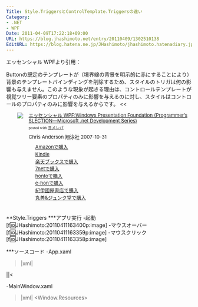 ```yaml
---
Title: Style.TriggersとControlTemplate.Triggersの違い
Category:
- .NET
- WPF
Date: 2011-04-09T17:22:18+09:00
URL: https://blog.jhashimoto.net/entry/20110409/1302510138
EditURL: https://blog.hatena.ne.jp/JHashimoto/jhashimoto.hatenadiary.jp/atom/entry/12921228815717257808
---
```


エッセンシャル WPFより引用：
>>
Buttonの既定のテンプレートが（境界線の背景を明示的に赤にすることにより）背景のテンプレートバインディングを削除するため、スタイルのトリガは何の影響も与えません。このような現象が起きる理由は、コントロールテンプレートが視覚ツリー要素のプロパティのみに影響を与えるのに対し、スタイルはコントロールのプロパティのみに影響を与えるからです。
<<
<div class="booklink-box" style="margin-left:30px;text-align:left;padding-bottom:20px;font-size:small;/zoom: 1;overflow: hidden;"><div class="booklink-image" style="float:left;margin:0 15px 10px 0;"><a href="http://c.af.moshimo.com/af/c/click?a_id=119719&p_id=170&pc_id=185&pl_id=4062&s_v=b5Rz2P0601xu&url=http%3A%2F%2Fwww.amazon.co.jp%2Fexec%2Fobidos%2FASIN%2F4798114200%2Fref%3Dnosim" name="booklink" rel="nofollow" target="_blank"><img src="http://ecx.images-amazon.com/images/I/51zMGfHSrVL._SL160_.jpg" style="border: none;" /></a></div><div class="booklink-info" style="line-height:120%;/zoom: 1;overflow: hidden;"><div class="booklink-name" style="margin-bottom:10px;line-height:120%"><a href="http://c.af.moshimo.com/af/c/click?a_id=119719&p_id=170&pc_id=185&pl_id=4062&s_v=b5Rz2P0601xu&url=http%3A%2F%2Fwww.amazon.co.jp%2Fexec%2Fobidos%2FASIN%2F4798114200%2Fref%3Dnosim" name="booklink" rel="nofollow" target="_blank">エッセンシャル WPF:Windows Presentation Foundation (Programmer’s SLECTION―Microsoft .net Development Series)</a><div class="booklink-powered-date" style="font-size:8pt;margin-top:5px;font-family:verdana;line-height:120%">posted with <a href="http://yomereba.com" rel="nofollow" target="_blank">ヨメレバ</a></div></div><div class="booklink-detail" style="margin-bottom:5px;">Chris Anderson 翔泳社 2007-10-31    </div><div class="booklink-link2" style="margin-top:10px;"><div class="shoplinkamazon" style="margin-right:5px;background: url('http://img.yomereba.com/yl.gif') 0 0 no-repeat;padding: 2px 0 2px 18px;white-space: nowrap;"><a href="http://c.af.moshimo.com/af/c/click?a_id=119719&p_id=170&pc_id=185&pl_id=4062&s_v=b5Rz2P0601xu&url=http%3A%2F%2Fwww.amazon.co.jp%2Fexec%2Fobidos%2FASIN%2F4798114200%2Fref%3Dnosim" rel="nofollow" target="_blank" title="アマゾン" >Amazonで購入</a></div><div class="shoplinkkindle" style="margin-right:5px;background: url('http://img.yomereba.com/yl.gif') 0 0 no-repeat;padding: 2px 0 2px 18px;white-space: nowrap;"><a href="http://c.af.moshimo.com/af/c/click?a_id=119719&p_id=170&pc_id=185&pl_id=4062&s_v=b5Rz2P0601xu&url=http%3A%2F%2Fwww.amazon.co.jp%2Fgp%2Fsearch%3Fkeywords%3D%2583G%2583b%2583Z%2583%2593%2583V%2583%2583%2583%258B%2520WPF%253AWindows%2520Presentation%2520Foundation%2520%2528Programmer%2581fs%2520SLECTION%2581%255CMicrosoft%2520.net%2520Development%2520Series%2529%26__mk_ja_JP%3D%2583J%2583%255E%2583J%2583i%26url%3Dnode%253D2275256051" rel="nofollow" target="_blank" >Kindle</a></div><div class="shoplinkrakuten" style="margin-right:5px;background: url('http://img.yomereba.com/yl.gif') 0 -50px no-repeat;padding: 2px 0 2px 18px;white-space: nowrap;"><a href="http://c.af.moshimo.com/af/c/click?a_id=119718&p_id=56&pc_id=56&pl_id=637&s_v=b5Rz2P0601xu&url=http%3A%2F%2Fbooks.rakuten.co.jp%2Frb%2F5063192%2F" rel="nofollow" target="_blank" title="楽天ブックス" >楽天ブックスで購入</a></div><div class="shoplinkseven" style="margin-right:5px;background: url('http://img.yomereba.com/yl.gif') 0 -100px no-repeat;padding: 2px 0 2px 18px;white-space: nowrap;"><a href="http://px.a8.net/svt/ejp?a8mat=2BEXC1+3VBGC2+2N1Y+BW8O2&a8ejpredirect=http%3A%2F%2Fwww.7netshopping.jp%2Frelay%2Faffiliate%2FAnotherCompanyEntrance%2F%3FA8_PID%3Ds00000012319001%26VIEW_URL%3Dhttp%253A%252F%252Fwww.7netshopping.jp%252Fbooks%252Fsearch_result%252F%253Fctgy%253Dbooks%2526code%253D4798114200" rel="nofollow" target="_blank" title="セブンネットショッピング" >7netで購入</a></div><div class="shoplinkbk1" style="margin-right:5px;background: url('http://img.yomereba.com/yl.gif') 0 -150px no-repeat;padding: 2px 0 2px 18px;white-space: nowrap;"><a href="http://ck.jp.ap.valuecommerce.com/servlet/referral?sid=3107559&pid=882436940&vc_url=http%3A%2F%2Fhonto.jp%2Fnetstore%2Fsearch_021_104798114200.html%3Fsrchf%3D1%26srchGnrNm%3D1" target="_blank" title="bk1" >hontoで購入<img src="http://ad.jp.ap.valuecommerce.com/servlet/gifbanner?sid=3107559&pid=882436940" height="1" width="1" border="0"></a></div><div class="shoplinkehon" style="margin-right:5px;background: url('http://img.yomereba.com/yl.gif') 0 -250px no-repeat;padding: 2px 0 2px 18px;white-space: nowrap;"><a href="http://ck.jp.ap.valuecommerce.com/servlet/referral?sid=3107559&pid=882438614&vc_url=http%3A%2F%2Fwww.e-hon.ne.jp%2Fbec%2FSA%2FDetail%3FrefISBN%3D4798114200" target="_blank" title="e-hon" >e-honで購入<img src="http://ad.jp.ap.valuecommerce.com/servlet/gifbanner?sid=3107559&pid=882438614" height="1" width="1" border="0"></a></div>	  <div class="shoplinkkino" style="margin-right:5px;background: url('http://img.yomereba.com/yl.gif') 0 -350px no-repeat;padding: 2px 0 2px 18px;white-space: nowrap;"><a href="http://ck.jp.ap.valuecommerce.com/servlet/referral?sid=3107559&pid=882436944&vc_url=http%3A%2F%2Fwww.kinokuniya.co.jp%2Ff%2Fdsg-01-9784798114200" target="_blank" title="kino" >紀伊國屋書店で購入<img src="http://ad.jp.ap.valuecommerce.com/servlet/gifbanner?sid=3107559&pid=882436944" height="1" width="1" border="0"></a></div>	  <div class="shoplinkjun" style="margin-right:5px;background: url('http://img.yomereba.com/yl.gif') 0 -400px no-repeat;padding: 2px 0 2px 18px;white-space: nowrap;"><a href="http://ck.jp.ap.valuecommerce.com/servlet/referral?sid=3107559&pid=882436947&vc_url=http%3A%2F%2Fwww.junkudo.co.jp%2Fmj%2Fproducts%2Fdetail.php%3Fisbn%3D9784798114200" target="_blank" title="jun" >丸善&ジュンク堂で購入<img src="http://ad.jp.ap.valuecommerce.com/servlet/gifbanner?sid=3107559&pid=882436947" height="1" width="1" border="0"></a></div>	  	</div></div><div class="booklink-footer" style="clear: left"></div></div>

**Style.Triggers
***アプリ実行
-起動
[f:id:JHashimoto:20110411163400p:image]
-マウスオーバー
[f:id:JHashimoto:20110411163359p:image]
-マウスクリック
[f:id:JHashimoto:20110411163358p:image]

***ソースコード
-App.xaml
>|xml|
<Application x:Class="HelloWorld.App"
             xmlns="http://schemas.microsoft.com/winfx/2006/xaml/presentation"
             xmlns:x="http://schemas.microsoft.com/winfx/2006/xaml"
             StartupUri="MainWindow.xaml">
</Application>
||<

-MainWindow.xaml
>|xml|
<Window x:Class="HelloWorld.MainWindow"
        xmlns="http://schemas.microsoft.com/winfx/2006/xaml/presentation"
        xmlns:x="http://schemas.microsoft.com/winfx/2006/xaml"
        Title="MainWindow" Height="100" Width="150">
    <Window.Resources>
        <Style x:Key="{x:Type Button}" TargetType="{x:Type Button}">
            <Setter Property="Background" Value="Red" />       
            <Style.Triggers>
                <Trigger Property="IsMouseOver" Value="True">
                    <Setter Property="Background" Value="Blue" />
                </Trigger>
                
                <!-- ボタンを押しても黄色にはならない -->
                <Trigger Property="IsPressed" Value="True">
                    <Setter Property="Background" Value="Yellow" />
                </Trigger>
            </Style.Triggers>
        </Style>
    </Window.Resources>
    <Button>Button</Button>
</Window>
||<

**ControlTemplate.Triggers

***アプリ実行
-起動
[f:id:JHashimoto:20110411171411p:image]

-マウスクリック
[f:id:JHashimoto:20110411171410p:image]

***ソースコード
-App.xaml
>|xml|
<Application x:Class="HelloWorld.App"
             xmlns="http://schemas.microsoft.com/winfx/2006/xaml/presentation"
             xmlns:x="http://schemas.microsoft.com/winfx/2006/xaml"
             StartupUri="MainWindow.xaml">
</Application>
||<

-MainWindow.xaml
>|xml|
<Window x:Class="HelloWorld.MainWindow"
        xmlns="http://schemas.microsoft.com/winfx/2006/xaml/presentation"
        xmlns:x="http://schemas.microsoft.com/winfx/2006/xaml"
        Title="MainWindow" Height="100" Width="150">
    <Button>
        <Button.Template>
            <ControlTemplate TargetType="{x:Type Button}">
                <Border Background="{TemplateBinding Background}" x:Name="border">
                    <ContentPresenter />
                </Border>
                <ControlTemplate.Triggers>
                    <!-- ボタンを押すと色が変わる -->
                    <Trigger Property="IsPressed" Value="True">
                        <Setter Property="Background" Value="Red" TargetName="border" />
                    </Trigger>
                </ControlTemplate.Triggers>
            </ControlTemplate>
        </Button.Template>
        Button
    </Button>
</Window>
||<

